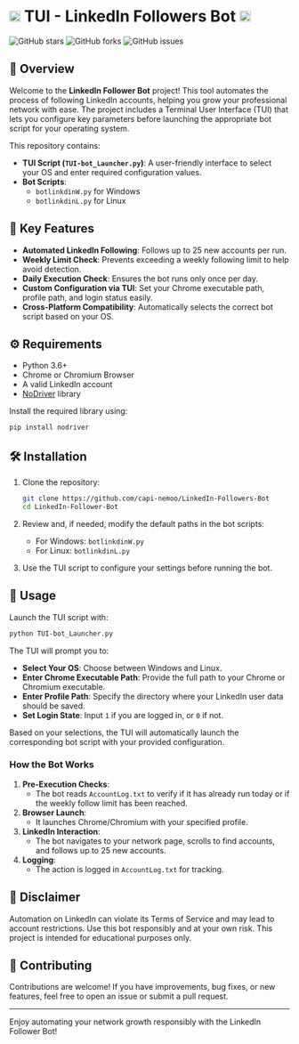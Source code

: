 
# <img src="https://github.com/user-attachments/assets/9115aa71-ea52-4fb3-b629-b1a1b5833515" width="20" height="20"> TUI - LinkedIn Followers Bot <img src="https://github.com/user-attachments/assets/9115aa71-ea52-4fb3-b629-b1a1b5833515" width="20" height="20">

![GitHub stars](https://img.shields.io/github/stars/capi-nemoo/LinkedIn-Follower-Bot?style=social) ![GitHub forks](https://img.shields.io/github/forks/capi-nemoo/LinkedIn-Follower-Bot?style=social) ![GitHub issues](https://img.shields.io/github/issues/capi-nemoo/LinkedIn-Follower-Bot)

## 🚀 Overview

Welcome to the **LinkedIn Follower Bot** project! This tool automates the process of following LinkedIn accounts, helping you grow your professional network with ease. The project includes a Terminal User Interface (TUI) that lets you configure key parameters before launching the appropriate bot script for your operating system.

This repository contains:

- **TUI Script (`TUI-bot_Launcher.py`)**: A user-friendly interface to select your OS and enter required configuration values.
- **Bot Scripts**:
  - `botlinkdinW.py` for Windows
  - `botlinkdinL.py` for Linux

## 🔑 Key Features

- **Automated LinkedIn Following**: Follows up to 25 new accounts per run.
- **Weekly Limit Check**: Prevents exceeding a weekly following limit to help avoid detection.
- **Daily Execution Check**: Ensures the bot runs only once per day.
- **Custom Configuration via TUI**: Set your Chrome executable path, profile path, and login status easily.
- **Cross-Platform Compatibility**: Automatically selects the correct bot script based on your OS.

## ⚙️ Requirements

- Python 3.6+
- Chrome or Chromium Browser
- A valid LinkedIn account
- [NoDriver](https://github.com/ultrafunkamsterdam/nodriver) library

Install the required library using:

```bash
pip install nodriver
```


## 🛠 Installation

1. Clone the repository:

   ```bash
   git clone https://github.com/capi-nemoo/LinkedIn-Followers-Bot
   cd LinkedIn-Follower-Bot
   ```

2. Review and, if needed, modify the default paths in the bot scripts:

   - For Windows: `botlinkdinW.py`
   - For Linux: `botlinkdinL.py`

3. Use the TUI script to configure your settings before running the bot.

## 📜 Usage

Launch the TUI script with:

```bash
python TUI-bot_Launcher.py
```

The TUI will prompt you to:

- **Select Your OS**: Choose between Windows and Linux.
- **Enter Chrome Executable Path**: Provide the full path to your Chrome or Chromium executable.
- **Enter Profile Path**: Specify the directory where your LinkedIn user data should be saved.
- **Set Login State**: Input `1` if you are logged in, or `0` if not.

Based on your selections, the TUI will automatically launch the corresponding bot script with your provided configuration.

### How the Bot Works

1. **Pre-Execution Checks**:
   - The bot reads `AccountLog.txt` to verify if it has already run today or if the weekly follow limit has been reached.
2. **Browser Launch**:
   - It launches Chrome/Chromium with your specified profile.
3. **LinkedIn Interaction**:
   - The bot navigates to your network page, scrolls to find accounts, and follows up to 25 new accounts.
4. **Logging**:
   - The action is logged in `AccountLog.txt` for tracking.

## 🚧 Disclaimer

Automation on LinkedIn can violate its Terms of Service and may lead to account restrictions. Use this bot responsibly and at your own risk. This project is intended for educational purposes only.

## 📧 Contributing

Contributions are welcome! If you have improvements, bug fixes, or new features, feel free to open an issue or submit a pull request.

---

Enjoy automating your network growth responsibly with the LinkedIn Follower Bot!

```
